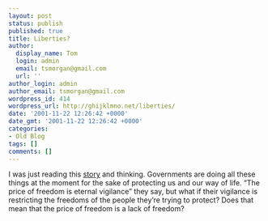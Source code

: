 ```yaml
---
layout: post
status: publish
published: true
title: Liberties?
author:
  display_name: Tom
  login: admin
  email: tsmorgan@gmail.com
  url: ''
author_login: admin
author_email: tsmorgan@gmail.com
wordpress_id: 414
wordpress_url: http://ghijklmno.net/liberties/
date: '2001-11-22 12:26:42 +0000'
date_gmt: '2001-11-22 12:26:42 +0000'
categories:
- Old Blog
tags: []
comments: []
---
```

<!-- more -->

<!-- more -->
<p>I was just reading this <a target="_blank" href="http://www.ananova.com/yournews/story/sm_455642.html">story</a> and thinking. Governments are doing all these things at the moment for the sake of protecting us and our way of life. &#8220;The price of freedom is eternal vigilance&#8221; they say, but what if their vigilance is restricting the freedoms of the people they&#8217;re trying to protect? Does that mean that the price of freedom is a lack of freedom?</p>

